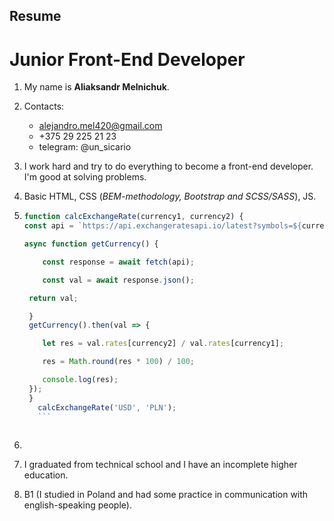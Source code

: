 ## Resume
# Junior Front-End Developer

1. My name is **Aliaksandr Melnichuk**.

2. Contacts:

    * alejandro.mel420@gmail.com
    * +375 29 225 21 23
    * telegram: @un_sicario

3. I work hard and try to do everything to become a front-end developer. I'm good at solving problems.

4. Basic HTML, CSS (*BEM-methodology, Bootstrap and SCSS/SASS*), JS.

5.     
    ```javascript 
    function calcExchangeRate(currency1, currency2) {
    const api = `https://api.exchangeratesapi.io/latest?symbols=${currency1},${currency2}`;

    async function getCurrency() {

        const response = await fetch(api);

        const val = await response.json();

     return val;

     }
     getCurrency().then(val => {

        let res = val.rates[currency2] / val.rates[currency1];

        res = Math.round(res * 100) / 100;

        console.log(res);
     });
     }
       calcExchangeRate('USD', 'PLN'); 
       ```
        

6. 

7. I graduated from technical school and I have an incomplete higher education.

8. B1 (I studied in Poland and had some practice in communication with english-speaking people).
